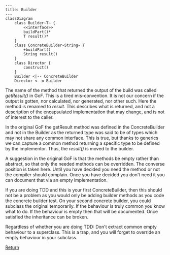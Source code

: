 ```mermaid
---
title: Builder
---
classDiagram
    class Builder~T~ {
        <<interface>>
        buildPart()*
        T result()*
    }
    class ConcreteBuilder~String~ {
        +buildPart()
        String result()
    }
    class Director {
        construct()
    }
    Builder <|-- ConcreteBuilder
    Director <--o Builder
```
The name of the method that returned the output of the build was called *getResult()* in GoF. This is a tired
mis-convention. It is not our concern if the output is gotten, nor calculated, nor generated, nor other such. Here the
method is renamed to *result*. This describes what is returned, and not a description of the encapsulated implementation
that may change, and is not of interest to the caller.

In the original GoF the getResult method was defined in the ConcreteBuilder and not in the Builder as the returned type
was said to be of types which may not share any common interface. This is true, but thanks to generics we can capture
a common method returning a specific type to be defined by the implementor. Thus, the *result()* is moved to the
builder.

A suggestion in the original GoF is that the methods be empty rather than abstract, so that only the needed methods can
be overridden. The converse position is taken here. Until you have decided you need the method or not the compiler
should complain. Once you have decided you don't need it you can document that via an empty implementation.

If you are doing TDD and this is your first ConcreteBuilder, then this should not be a problem as you would only be
adding builder methods as you code the concrete builder test. On your second concrete builder, you could subclass the
original temporarily. If the behaviour is truly common you know what to do. If the behaviour is empty then that will be
documented. Once satisfied the inheritance can be broken. 

Regardless of whether you are doing TDD: Don't extract common empty behaviour to a superclass. This is a trap, and you
will forget to override an empty behaviour in your subclass.

[Return](../../../../../../../../README.md)
